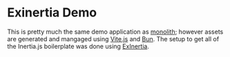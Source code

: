 # Exinertia Demo

This is pretty much the same demo application as [monolith](https://github.com/skyturtleio/monolith); however assets are generated and mangaged using [Vite.js](https://vite.dev/) and [Bun](https://hexdocs.pm/bun/Bun.html). The setup to get all of the Inertia.js boilerplate was done using [ExInertia](https://github.com/nordbeam/exinertia).
